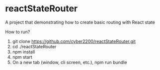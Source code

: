 # reactStateRouter
A project that demonstrating how to create basic routing with React state

How to run?
1. git clone https://github.com/cyber2200/reactStateRouter.git
2. cd ./reactStateRouter
3. npm install
4. npm start
5. On a new tab (window, cli screen, etc.), npm run bundle
